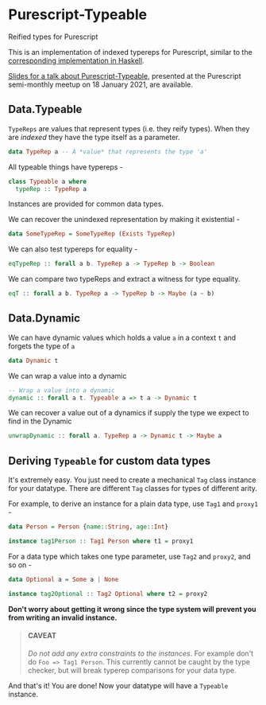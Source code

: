 # Purescript-Typeable
Reified types for Purescript

This is an implementation of indexed typereps for Purescript, similar to the [corresponding implementation in Haskell](https://hackage.haskell.org/package/base-4.10.0.0/docs/Type-Reflection.html#t:TypeRep).

[Slides for a talk about Purescript-Typeable](https://speakerdeck.com/ajnsit/purescript-typeable), presented at the Purescript semi-monthly meetup on 18 January 2021, are available.

## Data.Typeable

`TypeReps` are values that represent types (i.e. they reify types). When they are *indexed* they have the type itself as a parameter.

```purescript
data TypeRep a -- A *value* that represents the type 'a'
```

All typeable things have typereps -

```purescript
class Typeable a where
  typeRep :: TypeRep a
```

Instances are provided for common data types.

We can recover the unindexed representation by making it existential -

```purescript
data SomeTypeRep = SomeTypeRep (Exists TypeRep)
```

We can also test typereps for equality -

```purescript
eqTypeRep :: forall a b. TypeRep a -> TypeRep b -> Boolean
```

We can compare two typeReps and extract a witness for type equality.

```purescript
eqT :: forall a b. TypeRep a -> TypeRep b -> Maybe (a ~ b)
```

## Data.Dynamic

We can have dynamic values which holds a value `a` in a context `t` and forgets the type of `a`

```purescript
data Dynamic t
```

We can wrap a value into a dynamic

```purescript
-- Wrap a value into a dynamic
dynamic :: forall a t. Typeable a => t a -> Dynamic t
```

We can recover a value out of a dynamics if supply the type we expect to find in the Dynamic

```purescript
unwrapDynamic :: forall a. TypeRep a -> Dynamic t -> Maybe a
```

## Deriving `Typeable` for custom data types

It's extremely easy. You just need to create a mechanical `Tag` class instance for your datatype. There are different `Tag` classes for types of different arity.

For example, to derive an instance for a plain data type, use `Tag1` and `proxy1` -

```purescript
data Person = Person {name::String, age::Int}

instance tag1Person :: Tag1 Person where t1 = proxy1
```

For a data type which takes one type parameter, use `Tag2` and `proxy2`, and so on -

```purescript
data Optional a = Some a | None

instance tag2Optional :: Tag2 Optional where t2 = proxy2
```

**Don't worry about getting it wrong since the type system will prevent you from writing an invalid instance.**

> #### CAVEAT
> *Do not add any extra constraints to the instances*. For example don't do `Foo => Tag1 Person`. This currently cannot be caught by the type checker, but will break typerep comparisons for your data type.

And that's it! You are done! Now your datatype will have a `Typeable` instance.
